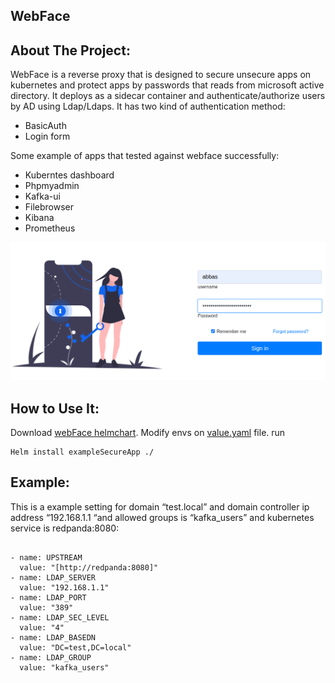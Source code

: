 ## WebFace

## About The Project:

WebFace is a reverse proxy that is designed to secure unsecure apps on kubernetes and protect apps by passwords that reads from microsoft active directory. It deploys as a sidecar container and authenticate/authorize users by AD using Ldap/Ldaps.
It has two kind of authentication method:

-   BasicAuth
-   Login form
    

Some example of apps that tested against webface successfully:

-   Kuberntes dashboard
-   Phpmyadmin
-   Kafka-ui
-   Filebrowser
-   Kibana
-   Prometheus

![Screenshot](screenshot.png)
    

## How to Use It:

Download [webFace helmchart](https://github.com/Abbas-gheydi/webface/tree/main/deploy).
Modify envs on [value.yaml](https://github.com/Abbas-gheydi/webface/blob/main/deploy/helm/values.yaml) file.
run
```
Helm install exampleSecureApp ./
```  
## Example:

This is a example setting for domain “test.local” and domain controller ip address “192.168.1.1 “and allowed groups is “kafka_users” and kubernetes service is redpanda:8080:

```

- name: UPSTREAM
  value: "[http://redpanda:8080]"
- name: LDAP_SERVER
  value: "192.168.1.1"
- name: LDAP_PORT
  value: "389"
- name: LDAP_SEC_LEVEL
  value: "4"
- name: LDAP_BASEDN
  value: "DC=test,DC=local"
- name: LDAP_GROUP
  value: "kafka_users"
```
```

